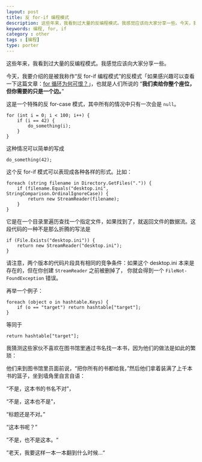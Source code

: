 ```yaml
---
layout: post
title: 反 for-if 编程模式
description: 这些年来，我看到过大量的反编程模式。我感觉应该向大家分享一些。今天，我要介绍的是被我称作反 for-if 编程模式的反模式，也就是人们所说的”我们卖给你整个座位，但你需要的只是一个边。”
keywords: 编程, for, if
category : other
tags : [编程]
type: porter
---
```


这些年来，我看到过大量的反编程模式。我感觉应该向大家分享一些。

今天，我要介绍的是被我称作“反 for-if 编程模式”的反模式「如果感兴趣可以查看一下这篇文章：[for 循环为何可恨？](http://justjavac.com/other/2012/05/15/whats-wrong-with-the-for-loop.html)」，也就是人们所说的 “**我们卖给你整个座位，但你需要的只是一个边。**”

这是一个特殊的反 for-case 模式，其中所有的情况中只有一次会是 `null`。

    for (int i = 0; i < 100; i++) {
        if (i == 42) { 
            do_something(i); 
        }
    }

这种情况可以简单的写成

    do_something(42);

这个反 for-if 模式可以表现成各种各样的形式。比如：

    foreach (string filename in Directory.GetFiles(".")) {
        if (filename.Equals("desktop.ini", StringComparison.OrdinalIgnoreCase)) {
            return new StreamReader(filename);
        }
    }
    
它是在一个目录里遍历查找一个指定文件，如果找到了，就返回文件的数据流。这段代码的一种不是那么折腾的写法是

    if (File.Exists("desktop.ini")) {
        return new StreamReader("desktop.ini");
    }

请注意，两个版本的代码片段具有相同的竞争条件：如果这个 desktop.ini 本来是存在的，但在你创建 `Stream­Reader` 之前被删掉了，
你就会得到一个 `File­Not­Found­Exception` 错误。

再举一个例子：

    foreach (object o in hashtable.Keys) {
        if (o == "target") return hashtable["target"];
    }

等同于

    return hashtable["target"];

我猜测这些家伙不喜欢在图书馆里通过书名找一本书，因为他们的做法是如此的繁琐：

他们来到图书馆里员面前说，“把你所有的书都给我，”然后他们拿着装满了上千本书的篮子，坐到墙角里自言自语：

“不是，这本书的书名不对”，

“不是，这本也不是”，

“标题还是不对。”

“这本书呢？”

”不是，也不是这本。“

”老天，我要这样一本一本翻到什么时候…“
